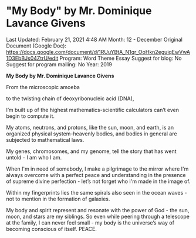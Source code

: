 # "My Body" by Mr. Dominique Lavance Givens

Last Updated: February 21, 2021 4:48 AM
Month: 12 - December
Original Document (Google Doc): https://docs.google.com/document/d/1RUuYBtA_N1qr_OoHkn2eguiqEwVwA1D3EbBJs04ZtrU/edit
Program: Word Theme Essay
Suggest for blog: No
Suggest for program mailing: No
Year: 2019

**My Body by Mr. Dominique Lavance Givens**

From the microscopic amoeba

to the twisting chain of deoxyribonucleic acid (DNA),

I’m built up of the highest mathematics-scientific calculators can’t even begin to compute it.

My atoms, neutrons, and protons, like the sun, moon, and earth, is an organized physical system-heavenly bodies, and bodies in general are subjected to mathematical laws.

My genes, chromosomes, and my genome, tell the story that has went untold - I am who I am.

When I'm in need of somebody, I make a pilgrimage to the mirror where I'm always overcome with a perfect peace and understanding in the presence of supreme divine perfection - let’s not forget who I'm made in the image of.

Within my fingerprints lies the same spirals also seen in the ocean waves - not to mention in the formation of galaxies.

My body and spirit represent and resonate with the power of God - the sun, moon, and stars are my siblings. So even while peering through a telescope at the family, I can never feel small - my body is the universe’s way of becoming conscious of itself. PEACE.